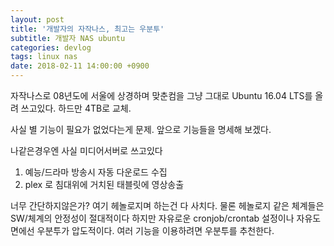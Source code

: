 ```yaml
---
layout: post
title: '개발자의 자작나스, 최고는 우분투'
subtitle: 개발자 NAS ubuntu
categories: devlog
tags: linux nas
date: 2018-02-11 14:00:00 +0900
---
```

자작나스로 08년도에 서울에 상경하며 맞춘컴을 그냥 그대로 Ubuntu 16.04 LTS를 올려 쓰고있다. 하드만 4TB로 교체.

사실 별 기능이 필요가 없었다는게 문제.
앞으로 기능들을 명세해 보겠다.

나같은경우엔 사실 미디어서버로 쓰고있다

1. 예능/드라마 방송시 자동 다운로드 수집
2. plex 로 침대위에 거치된 태블릿에 영상송출

너무 간단하지않은가? 여기 헤놀로지며 하는건 다 사치다.
물론 헤놀로지 같은 체계들은 SW/체계의 안정성이 절대적이다
하지만 자유로운 cronjob/crontab 설정이나 자유도면에선 우분투가 압도적이다.
여러 기능을 이용하려면 우분투를 추천한다.

